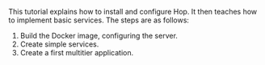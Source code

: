 This tutorial explains how to install and configure Hop. It then teaches
how to implement basic services. The steps are as follows:

  1. Build the Docker image, configuring the server.
  2. Create simple services.
  3. Create a first multitier application.
  

